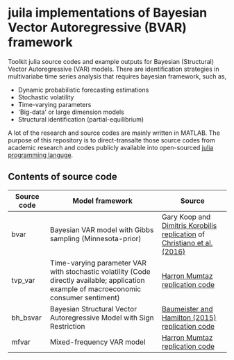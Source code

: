 # juila implementations of Bayesian Vector Autoregressive (BVAR) framework
 Toolkit julia source codes and example outputs for Bayesian (Structural) Vector Autoregressive (VAR) models. There are identification strategies in multivariabe time series analysis that requires bayesian framework, such as, 
 * Dynamic probabilistic forecasting estimations
 * Stochastic volatility
 * Time-varying parameters
 * 'Big-data' or large dimension models
 * Structural identification (partial-equilibrium)

 A lot of the research and source codes are mainly written in MATLAB. The purpose of this repository is to direct-transalte those source codes from academic research and codes publicly available into open-sourced [julia programming languge](https://julialang.org/).

## Contents of source code
 | Source code | Model framework        | Source
 --- | --- | --- 
 | bvar      | Bayesian VAR model with Gibbs sampling (Minnesota-prior)   | Gary Koop and [Dimitris Korobilis replication](https://sites.google.com/site/dimitriskorobilis/matlab) of [Christiano et al. (2016)](https://onlinelibrary.wiley.com/doi/pdf/10.3982/ECTA11776)
 | tvp_var      | Time-varying parameter VAR with stochastic volatility (Code directly available; application example of macroeconomic consumer sentiment) | [Harron Mumtaz replication code](https://sites.google.com/site/hmumtaz77/research-papers) 
 | bh_bsvar      | Bayesian Structural Vector Autoregressive Model with Sign Restriction  | [Baumeister and Hamilton (2015) replication code](https://onlinelibrary.wiley.com/doi/abs/10.3982/ECTA12356)
 | mfvar      | Mixed-frequency VAR model  | [Harron Mumtaz replication code](https://sites.google.com/site/hmumtaz77/research-papers) 
